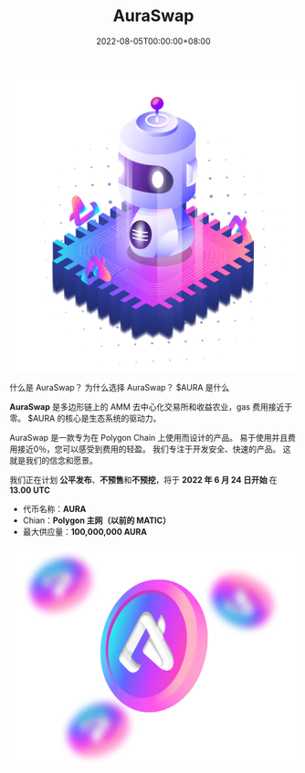 ﻿---
title: "AuraSwap"
description: "AuraSwap 是一个 AMM 去中心化交易所和 Polygon 链上的 Yield Farming，gas 费用接近于零。 AURA 的核心是生态系统的驱动力"
date: 2022-08-05T00:00:00+08:00
lastmod: 2022-08-05T00:00:00+08:00
draft: false
authors: ["crazyxuanshao"]
featuredImage: "auraswap.png"
tags: ["Exchanges","AuraSwap"]
categories: ["nfts"]
nfts: ["Exchanges"]
blockchain: "Polygon"
website: "https://www.auraswap.finance/home?utm_source=DappRadar&utm_medium=deeplink&utm_campaign=visit-website"
twitter: "https://twitter.com/AuraSwapDEX"
discord: "https://discord.com/invite/rmUQWrmynf"
telegram: "https://t.me/AuraSwapDEX"
github: "https://github.com/AuraSwap-DEX"
youtube: ""
twitch: ""
facebook: ""
instagram: ""
reddit: "https://www.reddit.com/r/AuraSwapDEX/"
medium: "https://medium.com/auraswapdex"
steam: ""
gitbook: ""
googleplay: ""
appstore: ""
status: "Live"
weight: 
lightgallery: true
toc: true
pinned: false
recommend: false
recommend1: false

---

![aura-robot](aura-robot.png)

<p>什么是 AuraSwap？ 为什么选择 AuraSwap？ $AURA 是什么</p>
<p><strong>AuraSwap</strong> 是多边形链上的 AMM 去中心化交易所和收益农业，gas 费用接近于零。 $AURA 的核心是生态系统的驱动力。</p>
<p>AuraSwap 是一款专为在 Polygon Chain 上使用而设计的产品。 易于使用并且费用接近0％，您可以感受到费用的轻盈。 我们专注于开发安全、快速的产品。 这就是我们的信念和愿景。</p>
<p>我们正在计划 <strong>公平发布</strong>、<strong>不预售</strong>和<strong>不预挖</strong>，将于 <strong>2022 年 6 月 24 日开始 </strong> 在<strong> 13.00 UTC</strong></p>
<ul>
   <li>代币名称：<strong>AURA</strong></li>
   <li>Chian：<strong>Polygon 主网（以前的 MATIC）</strong></li>
   <li>最大供应量：<strong>100,000,000 AURA</strong></li>
</ul>

![token2](token2.png)